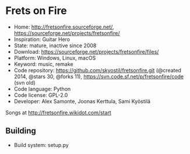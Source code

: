 # Frets on Fire

- Home: http://fretsonfire.sourceforge.net/, https://sourceforge.net/projects/fretsonfire/
- Inspiration: Guitar Hero
- State: mature, inactive since 2008
- Download: https://sourceforge.net/projects/fretsonfire/files/
- Platform: Windows, Linux, macOS
- Keyword: music, remake
- Code repository: https://github.com/skyostil/fretsonfire.git (@created 2014, @stars 30, @forks 11), https://svn.code.sf.net/p/fretsonfire/code (svn old)
- Code language: Python
- Code license: GPL-2.0
- Developer: Alex Samonte, Joonas Kerttula, Sami Kyöstilä

Songs at http://fretsonfire.wikidot.com/start

## Building

- Build system: setup.py

